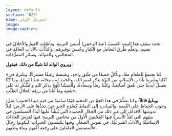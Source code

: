 ```yaml
---
layout: default
section: '023'
name: الغِراسُ الأولى
image:
image-caption:
---
```


تحتَ سقفِ هذا البيتِ اكتسبَ (عبدُ الرحمنِ) أُسسَ التربيةِ، وتأصَّلتِ القيمُ والأخلاقُ في نفسِهِ، وتعلَّم طُرقَ التعاملِ مع الكبارِ وحُسنَ توقيرِهم، والتأدُّبَ بالآدابِ العامَّةِ في المجالسِ، والموائدِ، وسائرِ التصرُّفاتِ.

**ويروي الوالد لنا شيئًا من ذلك، فيقول:**

«كنا نجتمعُ للطعامِ معًا، ونأكلُ جميعًا من طَبَقٍ واحدٍ، ونقتسمُ رغيفًا مشتركًا، ونلتزمُ في أكلِنا وشُربِنا بآدابِ الإسلامِ، من البَدْءِ بذكرِ اسمِ اللهِ، والحمدِ له سبحانه عندَ الفَراغِ، وما كنَّا نغسلُ أيديَنا حتى نلعقَ أصابعَنا، وكلُّنا رضًا وسعادةٌ، وألسنتُنا تَلْهَجُ بذكرِ اللهِ والشُّكرِ له على نِعَمِهِ وما آتانا من رزقِهِ الحلالِ الطيِّبِ».

**ويتابعُ قائلاً:** وكنا نتعلَّمُ في هذا الجوِّ من المحبةِ قِيَمًا ساميةً من قيمِ دينِنا الحنيفِ؛ مثلَ: وجوبِ الحِفاظِ على النِّعمةِ، والمبادرةِ إلى التقاط كِسْرَةِ الخبزِ حينَ نجدُها على الأرض؛ لئلاَّ تدوسَها الأقدامُ، إلى غيرِ ذلك من الخِلالِ الحميدة التي يُنشَّأُ عليها أبناءُ المسلمينَ في بيئتِهم التي تُعَدُّ الأسرةُ فيها المَحْضِنَ الأولَ من محاضِنِ التربيةِ؛ فيها تُغرَسُ العاداتُ الإسلاميَّةُ والآدابُ الشرعيَّةُ، في نفوسِ الصغارِ، وفيها يكتسبونَ الخبراتِ؛ ليكونوا رجالَ المستقبلِ العاملينَ على رِفعةِ أُمَّتِهم وبناءِ وطَنِهم».
